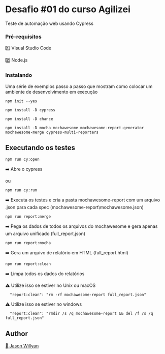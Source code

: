 # Desafio #01 do curso Agilizei 

Teste de automação web usando Cypress

### Pré-requisitos 

1️⃣ Visual Studio Code

2️⃣ Node.js

### Instalando 

Uma série de exemplos passo a passo que mostram como colocar um ambiente de desenvolvimento em execução 

``` 
npm init --yes
``` 

``` 
npm install -D cypress
``` 

``` 
npm install -D chance
```

``` 
npm install -D mocha mochawesome mochawesome-report-generator mochawesome-merge cypress-multi-reporters
```

## Executando os testes 

``` 
npm run cy:open
```
➡️ Abre o cypress 

ou

``` 
npm run cy:run
``` 
➡️ Executa os testes e cria a pasta mochawesome-report com um arquivo .json para cada spec (mochawesome-report\mochawesome.json)

``` 
npm run report:merge
``` 
➡️ Pega os dados de todos os arquivos do mochawesome e gera apenas um arquivo unificado (full_report.json)

``` 
npm run report:mocha
``` 
➡️ Gera um arquivo de relatório em HTML (full_report.html)

``` 
npm run report:clean
```
➡️ Limpa todos os dados do relatórios 

⚠️ Utilize isso se estiver no Unix ou macOS

      "report:clean": "rm -rf mochawesome-report full_report.json"
      
⚠️ Utilize isso se estiver no windows

      "report:clean": "rmdir /s /q mochawesome-report && del /f /s /q full_report.json"


## Author

<a target="_blank" href="https://github.com/jasonwillyan">👤 Jason Willyan </a>


